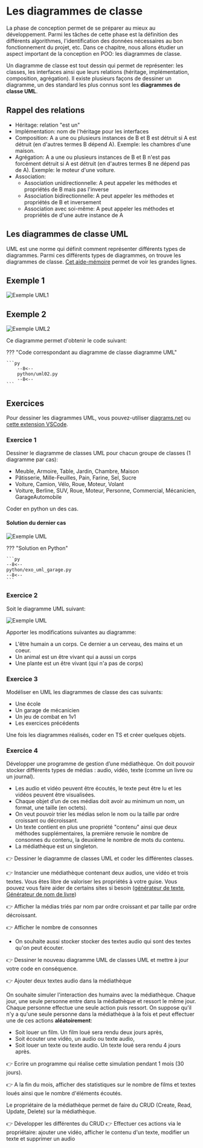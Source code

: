 # Les diagrammes de classe

La phase de conception permet de se préparer au mieux au développement.
Parmi les tâches de cette phase est la définition des différents algorithmes, l'identification des données nécessaires au bon fonctionnement du projet, etc.
Dans ce chapitre, nous allons étudier un aspect important de la conception en POO: les diagrammes de classe.

Un diagramme de classe est tout dessin qui permet de représenter: les classes, les interfaces ainsi que leurs relations (héritage, implémentation, composition, agrégation). Il existe plusieurs façons de dessiner un diagramme, un des standard les plus connus sont les **diagrammes de classe UML**.

## Rappel des relations

- Héritage: relation "est un"
- Implémentation: nom de l'héritage pour les interfaces
- Composition: A a une ou plusieurs instances de B et B est détruit si A est détruit (en d'autres termes B dépend A). Exemple: les chambres d'une maison.
- Agrégation: A a une ou plusieurs instances de B et B n'est pas forcément détruit si A est détruit (en d'autres termes B ne dépend pas de A). Exemple: le moteur d'une voiture.
- Association:
    - Association unidirectionnelle: A peut appeler les méthodes et propriétés de B mais pas l'inverse
    - Association bidirectionnelle: A peut appeler les méthodes et propriétés de B et inversement
    - Association avec soi-même: A peut appeler les méthodes et propriétés de d'une autre instance de A

## Les diagrammes de classe UML

UML est une norme qui définit comment représenter différents types de diagrammes.
Parmi ces différents types de diagrammes, on trouve les diagrammes de classe.
[Cet aide-mémoire](https://khalilstemmler.com/articles/uml-cheatsheet/) permet de voir les grandes lignes.

## Exemple 1

![Exemple UML1](./img/uml01.drawio.svg)

## Exemple 2

![Exemple UML2](./img/uml02.drawio.svg)

Ce diagramme permet d'obtenir le code suivant:

??? "Code correspondant au diagramme de classe diagramme UML"

    ```py
        --8<--
        python/uml02.py
        --8<--
    ```

## Exercices

Pour dessiner les diagrammes UML, vous pouvez-utiliser [diagrams.net](https://www.diagrams.net/) ou [cette extension VSCode](https://marketplace.visualstudio.com/items?itemName=hediet.vscode-drawio).

### Exercice 1

Dessiner le diagramme de classes UML pour chacun groupe de classes (1 diagramme par cas):

- Meuble, Armoire, Table, Jardin, Chambre, Maison
- Pâtisserie, Mille-Feuilles, Pain, Farine, Sel, Sucre
- Voiture, Camion, Vélo, Roue, Moteur, Volant
- Voiture, Berline, SUV, Roue, Moteur, Personne, Commercial, Mécanicien, GarageAutomobile

Coder en python un des cas.

#### Solution du dernier cas

![Exemple UML](./img/ex1-garage.drawio.svg)

??? "Solution en Python"

    ```py
    --8<--
    python/exo_uml_garage.py
    --8<--
    ```

### Exercice 2

Soit le diagramme UML suivant:

![Exemple UML](./img/uml02.drawio.svg)

Apporter les modifications suivantes au diagramme:

- L'être humain a un corps. Ce dernier a un cerveau, des mains et un coeur.
- Un animal est un être vivant qui a aussi un corps
- Une plante est un être vivant (qui n'a pas de corps)

### Exercice 3

Modéliser en UML les diagrammes de classe des cas suivants:

- Une école
- Un garage de mécanicien
- Un jeu de combat en 1v1
- Les exercices précédents

Une fois les diagrammes réalisés, coder en TS et créer quelques objets.

### Exercice 4

Développer une programme de gestion d’une médiathèque.
On doit pouvoir stocker différents types de médias : audio, vidéo, texte (comme un livre ou un journal).

- Les audio et vidéo peuvent être écoutés, le texte peut être lu et les vidéos peuvent être visualisées.
- Chaque objet d’un de ces médias doit avoir au minimum un nom, un format, une taille (en octets).
- On veut pouvoir trier les médias selon le nom ou la taille par ordre croissant ou décroissant.
- Un texte contient en plus une propriété "contenu" ainsi que deux méthodes supplémentaires, la première renvoie le nombre de consonnes du contenu, la deuxième le nombre de mots du contenu.
- La médiathèque est un singleton.

👉 Dessiner le diagramme de classes UML et coder les différentes classes.

👉 Instancier une médiathèque contenant deux audios, une vidéo et trois textes. Vous êtes libre de valoriser les propriétés à votre guise. Vous pouvez vous faire aider de certains sites si besoin ([générateur de texte](https://fr.lipsum.com/), [Générateur de nom de livre](https://blog.reedsy.com/book-title-generator/))

👉 Afficher la médias triés par nom par ordre croissant et par taille par ordre décroissant.

👉 Afficher le nombre de consonnes

- On souhaite aussi stocker stocker des textes audio qui sont des textes qu'on peut écouter.

👉 Dessiner le nouveau diagramme UML de classes UML et mettre à jour votre code en conséquence.

👉 Ajouter deux textes audio dans la médiathèque

On souhaite simuler l'interaction des humains avec la médiathèque. Chaque jour, une seule personne entre dans la médiathèque et ressort le même jour.
Chaque personne effectue une seule action puis ressort.
On suppose qu'il n'y a qu'une seule personne dans la médiathèque à la fois et peut effectuer une de ces actions **aléatoirement**:

- Soit louer un film. Un film loué sera rendu deux jours après,
- Soit écouter une vidéo, un audio ou texte audio,
- Soit louer un texte ou texte audio. Un texte loué sera rendu 4 jours après.

👉 Ecrire un programme qui réalise cette simulation pendant 1 mois (30 jours).

👉 A la fin du mois, afficher des statistiques sur le nombre de films et textes loués ainsi que le nombre d'éléments écoutés.

Le propriétaire de la médiathèque permet de faire du CRUD (Create, Read, Update, Delete) sur la médiathèque.

👉 Développer les différentes du CRUD
👉 Effectuer ces actions via le propriétaire: ajouter une vidéo, afficher le contenu d'un texte, modifier un texte et supprimer un audio

